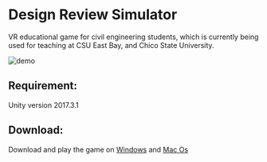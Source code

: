 # Design Review Simulator
VR educational game for civil engineering students, which is currently being used for teaching at CSU East Bay, and Chico State University.

![demo](https://i.imgur.com/9745fJ1.gif)

## Requirement:
Unity version 2017.3.1

## Download:
Download and play the game on [Windows](https://drive.google.com/file/d/12Iu43TSFQQcdUPdwd6rfOXsJM6dqJfhO/view?usp=sharing) and [Mac Os](https://drive.google.com/file/d/1cqdOU6W8GMx9E4OhBWaDtBLMw1PznfZV/view?usp=sharing)
